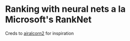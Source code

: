 # Ranking with neural nets a la Microsoft's RankNet

Creds to [airalcorn2](https://github.com/airalcorn2/RankNet) for inspiration

